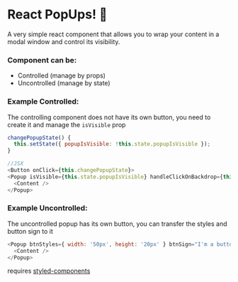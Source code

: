 # React PopUps! :sheep:
A very simple react component that allows you to wrap your content in a modal window and control its visibility.
### Component can be:
* Controlled (manage by props)
* Uncontrolled (manage by state)

### Example Controlled:
The controlling component does not have its own button, you need to create it and manage the `isVisible` prop
```javascript
changePopupState() {
  this.setState({ popupIsVisible: !this.state.popupIsVisible });
}

//JSX
<Button onClick={this.changePopupState}>
<Popup isVisible={this.state.popupIsVisible} handleClickOnBackdrop={this.changePopupState} isControlled>
  <Content />
</Popup>
```

### Example Uncontrolled:
The uncontrolled popup has its own button, you can transfer the styles and button sign to it
```javascript
<Popup btnStyles={ width: '50px', height: '20px' } btnSign="I'm a button">
  <Content />
</Popup>
```
requires [styled-components](https://github.com/styled-components/styled-components)
